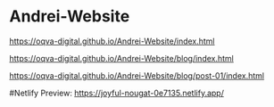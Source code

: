 # Andrei-Website
https://oqva-digital.github.io/Andrei-Website/index.html

https://oqva-digital.github.io/Andrei-Website/blog/index.html

https://oqva-digital.github.io/Andrei-Website/blog/post-01/index.html


#Netlify Preview:
https://joyful-nougat-0e7135.netlify.app/
